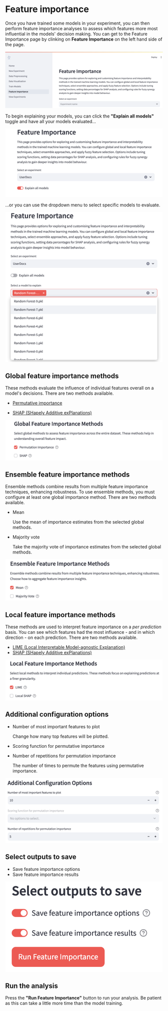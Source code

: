 # Feature importance
Once you have trained some models in your experiment, you can then perform feature importance analyses to assess which features more most influential in the models' decision making. You can get to the Feature Importance page by clinking on **Feature Importance** on the left hand side of the page.

![Feature importance page](../_static/feature-importance-page.png)

To begin explaining your models, you can click the **"Explain all models"** toggle and have all your models evaluated...

![Select all models](../_static/explain-all-models.png)

...or you can use the dropdown menu to select specific models to evaluate.

![Select specific models](../_static/select-specific-models.png)

## Global feature importance methods
These methods evaluate the influence of individual features overall on a model's decisions. There are two methods available.

- [Permutative importance](https://scikit-learn.org/1.5/modules/permutation_importance.html)
  
- [SHAP (<u>SH</u>apely <u>A</u>dditive ex<u>P</u>lanations)](https://www.datacamp.com/tutorial/introduction-to-shap-values-machine-learning-interpretability)

![Global feature importance](../_static/global-fi.png)

## Ensemble feature importance methods
Ensemble methods combine results from multiple feature importance techniques, enhancing robustness. To use ensemble methods, you must configure at least one global importance method. There are two methods available.

- Mean

  Use the mean of importance estimates from the selected global methods.
- Majority vote

  Take the majority vote of importance estimates from the selected global methods.

![Ensemble feature importance](../_static/ensemble-fi.png)

## Local feature importance methods
These methods are used to interpret feature importance on a *per prediction* basis. You can see which features had the most influence - and in which direction - on each prediction. There are two methods available.

- [LIME (<u>L</u>ocal <u>I</u>nterpretable <u>M</u>odel-agnostic <u>E</u>xplanation)](https://towardsdatascience.com/understanding-model-predictions-with-lime-a582fdff3a3b)
- [SHAP (<u>SH</u>apely <u>A</u>dditive ex<u>P</u>lanations)](https://www.datacamp.com/tutorial/introduction-to-shap-values-machine-learning-interpretability)

![Local feature importance](../_static/local-fi.png)

## Additional configuration options
- Number of most important features to plot

  Change how many top features will be plotted.

- Scoring function for permutative importance

- Number of repetitions for permutation importance

  The number of times to permute the features using permutative importance.

![Additional feature importance configuration](../_static/additional-fi-config.png)

<!-- ## Fuzzy feature importance
Convert features to fuzzy features and then perform feature importance analyses on the fuzzy features. To use this feature, you must first configure ensemble and local feature importance methods.

- Number of features for fuzzy interpretation

  Select the top number of features to be used for fuzzy interpretation.

- Granular features

  Check this box to perform a granular analysis of fuzzy features.

- Number of clusters for target variable

  Convert the target variable into this many clusters.

- Names of clusters (comma-separated)

  The list of names for the clusters. This should be the same length as number of clusters for target variable. The names should be separated by a comma followed by a single space. *e.g.* very low, low, medium, high, very high.

- Number of top occurring rules for fuzzy synergy analysis

  Set the number of most frequent fuzzy rules for synergy analysis.

![Fuzzy feature selection](../_static/fuzzy-fi.png) -->

## Select outputs to save
- Save feature importance options
- Save feature importance results

![Select outputs to save](../_static/save-outputs.png)

## Run the analysis
Press the **"Run Feature Importance"** button to run your analysis. Be patient as this can take a little more time than the model training.
